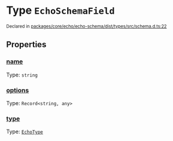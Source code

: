 # Type `EchoSchemaField`
<sub>Declared in [packages/core/echo/echo-schema/dist/types/src/schema.d.ts:22]()</sub>





## Properties
### [name]()
Type: <code>string</code>


### [options]()
Type: <code>Record&lt;string, any&gt;</code>


### [type]()
Type: <code>[EchoType](/api/@dxos/client/types/EchoType)</code>
